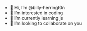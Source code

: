 - 👋 Hi, I’m @billy-herringt0n
- 👀 I’m interested in coding
- 🌱 I’m currently learning js
- 💞️ I’m looking to collaborate on you

<!---
billy-herringt0n/billy-herringt0n is a ✨ special ✨ repository because its `README.md` (this file) appears on your GitHub profile.
You can click the Preview link to take a look at your changes.
--->
